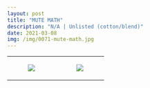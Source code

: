 ```yaml
---
layout: post
title: "MUTE MATH"
description: "N/A | Unlisted (cotton/blend)"
date: 2021-03-08
img: /img/0071-mute-math.jpg
---
```




<table style="width:100%;"><tr><td style="vertical-align:top;">
      <figure class="tmblr-full" data-orig-height="2048" data-orig-width="1365" data-orig-src="https://concertshirts.netlify.app/shirts/0071/0071-01.jpg"><img src="https://64.media.tumblr.com/7789535b63058beef9537884ae0e3769/825bf5853fc03747-5e/s540x810/303f3fef962610b0b3f7a4aa67efa692a883c0ea.jpg" data-orig-height="2048" data-orig-width="1365" data-orig-src="https://concertshirts.netlify.app/shirts/0071/0071-01.jpg"/></figure></td>
    <td style="vertical-align:top;">
      <figure class="tmblr-full" data-orig-height="2048" data-orig-width="1365" data-orig-src="https://concertshirts.netlify.app/shirts/0071/0071-02.jpg"><img src="https://64.media.tumblr.com/2bb178786e283160562055ec280b158e/825bf5853fc03747-63/s540x810/e126dfb3d879c4fdcd27648e3e7655bd751b0646.jpg" data-orig-height="2048" data-orig-width="1365" data-orig-src="https://concertshirts.netlify.app/shirts/0071/0071-02.jpg"/></figure></td>
  </tr></table>
